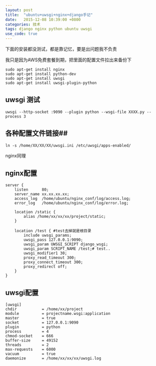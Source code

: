 ```yaml
---
layout: post
title:  "ubuntu+uwsgi+nginx+django手记"
date:   2015-12-08 10:39:00 +0800
categories: 技术
tags: django nginx python ubuntu uwsgi
use_code: true
---
```

下面的安装都没测试，都是靠记忆，要是出问题我不负责

我只是因为AWS免费套餐到期，把里面的配置文件拉出来备份下


    sudo apt-get install nginx
    sudo apt-get install python-dev
    sudo apt-get install uwsgi
    sudo apt-get install uwsgi-plugin-python

## uwsgi 测试

    uwsgi --http-socket :9090 --plugin python --wsgi-file XXXX.py --process 3

## 各种配置文件链接##

    ln -s /home/XX/XX/XX/uwsgi.ini /etc/uwsgi/apps-enabled/

nginx同理

## nginx配置

    server {
        listen      80;
        server_name xx.xx.xx.xx;
        access_log  /home/ubuntu/nginx_conf/log/access.log;
        error_log   /home/ubuntu/nginx_conf/log/error.log;

        location /static {
            alias /home/xx/xx/xx/project/static;
        }

        location /test { #test去掉就是根目录
            include uwsgi_params;
            uwsgi_pass 127.0.0.1:9090;
            uwsgi_param UWSGI_SCRIPT django_wsgi;
            uwsgi_param SCRIPT_NAME /test;# test..
            uwsgi_modifier1 30;
            proxy_read_timeout 300;
            proxy_connect_timeout 300;
            proxy_redirect off;
        }
    }


## uwsgi配置

    [uwsgi]
    chdir           = /home/xx/project
    module          = projectname.wsgi:application
    master          = true
    socket          = 127.0.0.1:9090
    plugin          = python
    process         = 4
    chmod-socket    = 666
    buffer-size     = 49152
    threads         = 2
    max-requests    = 6000
    vacuum          = true
    daemonize       = /home/xx/xx/xx/uwsgi.log
 
